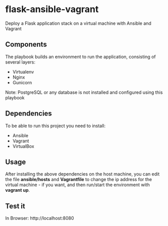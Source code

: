 # flask-ansible-vagrant
Deploy a Flask application stack on a virtual machine with Ansible and Vagrant

## Components
The playbook builds an environment to run the application, consisting of several layers:

- Virtualenv
- Nginx
- Gunicorn

Note: PostgreSQL or any database is not installed and configured using this playbook

## Dependencies
To be able to run this project you need to install:

- Ansible
- Vagrant
- VirtualBox

## Usage

After installing the above dependencies on the host machine, you can edit the file **ansible/hosts** and **Vagrantfile** to change the ip address for the virtual machine - if you want, and then run/start the environment with **vagrant up**.

## Test it

In Browser: http://localhost:8080
